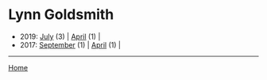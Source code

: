 # Lynn Goldsmith

  * 2019: 
      [July](./lynn-goldsmith-2019-07.md) (3) | 
      [April](./lynn-goldsmith-2019-04.md) (1) | 
  * 2017: 
      [September](./lynn-goldsmith-2017-09.md) (1) | 
      [April](./lynn-goldsmith-2017-04.md) (1) | 

----

[Home](../)
